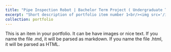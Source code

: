 ```yaml
---
title: "Pipe Inspection Robot | Bachelor Term Project ( Undergraduate Thesis)"
excerpt: "Short description of portfolio item number 1<br/><img src='/images/IGVC_2018_IIT_KGP.PNG'>"
collection: portfolio
---
```

 
This is an item in your portfolio. It can be have images or nice text. If you name the file .md, it will be parsed as markdown. If you name the file .html, it will be parsed as HTML. 
